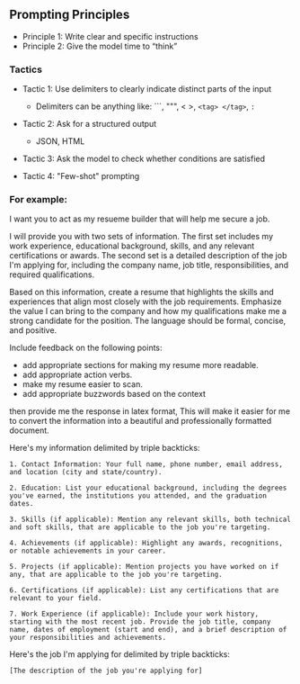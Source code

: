 
## Prompting Principles
- Principle 1: Write clear and specific instructions
- Principle 2: Give the model time to “think”

### Tactics

- Tactic 1: Use delimiters to clearly indicate distinct parts of the input
  - Delimiters can be anything like: ```, """, < >, `<tag> </tag>`, `:`

- Tactic 2: Ask for a structured output
  - JSON, HTML

- Tactic 3: Ask the model to check whether conditions are satisfied

- Tactic 4: "Few-shot" prompting

### For example: 


I want you to act as my resueme builder that will help me secure a job.

I will provide you with two sets of information. The first set includes my work experience, educational background, skills, and any relevant certifications or awards. The second set is a detailed description of the job I'm applying for, including the company name, job title, responsibilities, and required qualifications.

Based on this information, create a resume that highlights the skills and experiences that align most closely with the job requirements. Emphasize the value I can bring to the company and how my qualifications make me a strong candidate for the position. The language should be formal, concise, and positive.

Include feedback on the following points: 
- add appropriate sections for making my resume more readable.  
- add appropriate action verbs.
- make my resume easier to scan.
- add appropriate buzzwords based on the context

then provide me the response in latex format, This will make it easier for me to convert the information into a beautiful and professionally formatted document.

Here's my information delimited by triple backticks:

```
1. Contact Information: Your full name, phone number, email address, and location (city and state/country).

2. Education: List your educational background, including the degrees you've earned, the institutions you attended, and the graduation dates.

3. Skills (if applicable): Mention any relevant skills, both technical and soft skills, that are applicable to the job you're targeting.

4. Achievements (if applicable): Highlight any awards, recognitions, or notable achievements in your career.

5. Projects (if applicable): Mention projects you have worked on if any, that are applicable to the job you're targeting.

6. Certifications (if applicable): List any certifications that are relevant to your field.

7. Work Experience (if applicable): Include your work history, starting with the most recent job. Provide the job title, company name, dates of employment (start and end), and a brief description of your responsibilities and achievements.

```

Here's the job I'm applying for delimited by triple backticks: 
```
[The description of the job you're applying for] 
```
